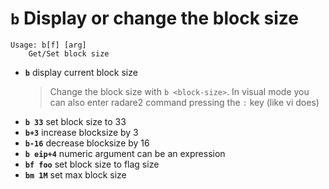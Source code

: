 <!-- TITLE: b -->

#  **`b`** Display or change the block size


```text
Usage: b[f] [arg]
    Get/Set block size
```


- **`b`** display current block size
	> Change the block size with `b <block-size>`. In visual mode you can also enter radare2 command pressing the `:` key (like vi does)
- **`b 33`** set block size to 33
- **`b+3`** increase blocksize by 3
- **`b-16`** decrease blocksize by 16
- **`b eip+4`** numeric argument can be an expression
- **`bf foo`** set block size to flag size
- **`bm 1M`** set max block size

<p hidden>b b- b+ bf bm</p>